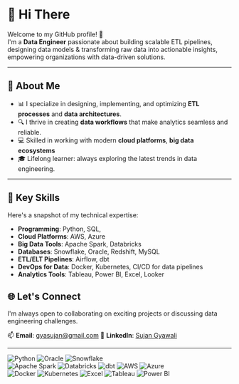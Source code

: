 # 👋 Hi There

Welcome to my GitHub profile! 🚀  
I'm a **Data Engineer** passionate about building scalable ETL pipelines, designing data models & transforming raw data into actionable insights, empowering organizations with data-driven solutions.

---

## 🌟 About Me
- 📊 I specialize in designing, implementing, and optimizing **ETL processes** and **data architectures**.  
- 🔍 I thrive in creating **data workflows** that make analytics seamless and reliable.  
- 💻 Skilled in working with modern **cloud platforms**, **big data ecosystems** 
- 🎓 Lifelong learner: always exploring the latest trends in data engineering. 

---

## 💼 Key Skills

Here's a snapshot of my technical expertise:  
- **Programming**: Python, SQL,
- **Cloud Platforms**: AWS, Azure
- **Big Data Tools**: Apache Spark, Databricks
- **Databases**: Snowflake, Oracle, Redshift, MySQL
- **ETL/ELT Pipelines**: Airflow, dbt
- **DevOps for Data**: Docker, Kubernetes, CI/CD for data pipelines  
- **Analytics Tools**: Tableau, Power BI, Excel, Looker  


## 🌐 Let's Connect  

I'm always open to collaborating on exciting projects or discussing data engineering challenges.  

📫 **Email**: gyasujan@gmail.com 
🔗 **LinkedIn**: [Sujan Gyawali](https://www.linkedin.com/in/sujan-gyawali-700b78176/)  

--- 
![Python](https://img.shields.io/badge/Python-3776AB?style=flat&logo=python&logoColor=white)  ![Oracle](https://img.shields.io/badge/Oracle-F80000?style=flat&logo=oracle&logoColor=white) ![Snowflake](https://img.shields.io/badge/Snowflake-29B5E8?style=flat&logo=snowflake&logoColor=white)  
![Apache Spark](https://img.shields.io/badge/Apache%20Spark-E25A1C?style=flat&logo=apachespark&logoColor=white) ![Databricks](https://img.shields.io/badge/Databricks-FF3621?style=flat&logo=databricks&logoColor=white)  ![dbt](https://img.shields.io/badge/dbt-FF694B?style=flat&logo=dbt&logoColor=white)
![AWS](https://img.shields.io/badge/AWS-FF9900?style=flat&logo=amazonaws&logoColor=white)  ![Azure](https://img.shields.io/badge/Azure-0078D4?style=flat&logo=microsoftazure&logoColor=white)  
![Docker](https://img.shields.io/badge/Docker-2496ED?style=flat&logo=docker&logoColor=white)  ![Kubernetes](https://img.shields.io/badge/Kubernetes-326CE5?style=flat&logo=kubernetes&logoColor=white)
![Excel](https://img.shields.io/badge/Microsoft%20Excel-217346?style=flat&logo=microsoft-excel&logoColor=white)
![Tableau](https://img.shields.io/badge/Tableau-E97627?style=flat&logo=tableau&logoColor=white)  ![Power BI](https://img.shields.io/badge/Power%20BI-F2C811?style=flat&logo=powerbi&logoColor=black)


